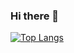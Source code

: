 ### Hi there 👋
[![Top Langs](https://github-readme-stats.vercel.app/api/top-langs/?username=nruizp2&layout=compact&theme=vision-friendly-dark)](https://github.com/anuraghazra/github-readme-stats)
<!--
**nruizp2/nruizp2** is a ✨ _special_ ✨ repository because its `README.md` (this file) appears on your GitHub profile.

Here are some ideas to get you started:

- 🔭 I’m currently working on ...
- 🌱 I’m currently learning ...
- 👯 I’m looking to collaborate on ...
- 🤔 I’m looking for help with ...
- 💬 Ask me about ...
- 📫 How to reach me: ...
- 😄 Pronouns: ...
- ⚡ Fun fact: ...
-->
